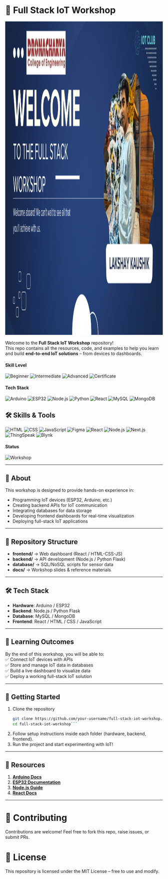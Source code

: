 # 🚀 Full Stack IoT Workshop  

<img src="Full%20Stack%20IoT%20Development.png" alt="Full Stack IoT Development" width="800" height="1000">


Welcome to the **Full Stack IoT Workshop** repository!  
This repo contains all the resources, code, and examples to help you learn and build **end-to-end IoT solutions** – from devices to dashboards.  

#### Skill Level
![Beginner](https://img.shields.io/badge/Skill-Beginner-red) 
![Intermediate](https://img.shields.io/badge/Skill-Intermediate-yellow) 
![Advanced](https://img.shields.io/badge/Skill-Advanced-brightgreen)
![Certificate](https://img.shields.io/badge/Certificate-Available-brightgreen)

#### Tech Stack

![Arduino](https://img.shields.io/badge/Arduino-blue) 
![ESP32](https://img.shields.io/badge/ESP32-lightgrey) 
![Node.js](https://img.shields.io/badge/Node.js-green) 
![Python](https://img.shields.io/badge/Python-blue) 
![React](https://img.shields.io/badge/React-blueviolet) 
![MySQL](https://img.shields.io/badge/MySQL-darkblue) 
![MongoDB](https://img.shields.io/badge/MongoDB-brightgreen) 

## 🛠️ Skills & Tools

  ![HTML](https://img.shields.io/badge/HTML-Advanced-orange) 
  ![CSS](https://img.shields.io/badge/CSS-Intermediate-blue) 
  ![JavaScript](https://img.shields.io/badge/JavaScript-Intermediate-yellowgreen) 
  ![Figma](https://img.shields.io/badge/Figma-Intermediate-purple) 
  ![React](https://img.shields.io/badge/React-Intermediate-blueviolet) 
  ![Node.js](https://img.shields.io/badge/Node.js-Intermediate-green) 
  ![Next.js](https://img.shields.io/badge/Next.js-Intermediate-black) 
  ![ThingSpeak](https://img.shields.io/badge/ThingSpeak-Beginner-lightgrey) 
  ![Blynk](https://img.shields.io/badge/Blynk-Beginner-lightblue)

#### Status
![Workshop](https://img.shields.io/badge/Workshop-InProgress-orange) 

---

## 📌 About  
This workshop is designed to provide hands-on experience in:  
- Programming IoT devices (ESP32, Arduino, etc.)  
- Creating backend APIs for IoT communication  
- Integrating databases for data storage  
- Developing frontend dashboards for real-time visualization  
- Deploying full-stack IoT applications  

---

## 📂 Repository Structure  
- **frontend/** → Web dashboard (React / HTML-CSS-JS)
- **backend/** → API development (Node.js / Python Flask)
- **database/** → SQL/NoSQL scripts for sensor data
- **docs/** → Workshop slides & reference materials

---

## 🛠️ Tech Stack  
- **Hardware**: Arduino / ESP32  
- **Backend**: Node.js / Python Flask  
- **Database**: MySQL / MongoDB  
- **Frontend**: React / HTML / CSS / JavaScript  

---

## 🎯 Learning Outcomes  
By the end of this workshop, you will be able to:  
✅ Connect IoT devices with APIs  
✅ Store and manage IoT data in databases  
✅ Build a live dashboard to visualize data  
✅ Deploy a working full-stack IoT solution  

---

## 🚀 Getting Started  
1. Clone the repository  
   ```bash
   git clone https://github.com/your-username/full-stack-iot-workshop.git
   cd full-stack-iot-workshop```
2. Follow setup instructions inside each folder (hardware, backend, frontend).
3. Run the project and start experimenting with IoT!

---

## 📖 Resources
1. **[Arduino Docs](https://www.arduino.cc/en/Guide)**
2. **[ESP32 Documentation](https://docs.espressif.com/)**
3. **[Node.js Guide](https://nodejs.org/en/docs/)**
4. **[React Docs](https://react.dev/)**

---

# 🤝 Contributing
Contributions are welcome! Feel free to fork this repo, raise issues, or submit PRs.

# 📜 License
This repository is licensed under the MIT License – free to use and modify.
